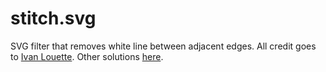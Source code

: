 # stitch.svg

SVG filter that removes white line between adjacent edges. All credit goes to [Ivan Louette](http://www.inkscapeforum.com/viewtopic.php?f=5&t=9034&p=33279&#p32882). Other solutions [here](https://inkscape.org/en/learn/faq/#theres-seam-or-artifact-between-adjacent-objects-sharing-same-border-or-between-patterns).
